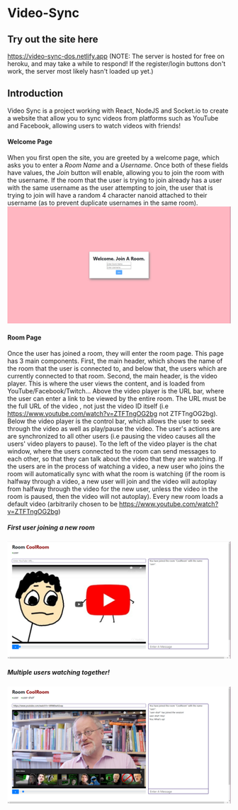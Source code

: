 # Video-Sync
## Try out the site here
https://video-sync-dos.netlify.app
(NOTE: The server is hosted for free on heroku, and may take a while to respond! If the register/login buttons don't work, the server most likely hasn't loaded up yet.)
## Introduction
Video Sync is a project working with React, NodeJS and Socket.io to create a website that allow you to sync videos from platforms such as YouTube and Facebook, allowing
users to watch videos with friends!
#### Welcome Page
When you first open the site, you are greeted by a welcome page, which asks you to enter a *Room Name* and a *Username*. Once both of these fields have values,
the *Join* button will enable, allowing you to join the room with the username. If the room that the user is trying to join already has a user with the same username as 
the user attempting to join, the user that is trying to join will have a random 4 character nanoid attached to their username (as to prevent duplicate usernames in the same room).
![Welcome Page](https://github.com/doleksiyenko/Video-Sync/blob/master/sample-images/welcome-page.PNG)
#### Room Page
Once the user has joined a room, they will enter the room page. This page has 3 main components. First, the main header, which shows the name of the room that the user is connected to,
and below that, the users which are currently connected to that room. Second, the main header, is the video player. This is where the user views the content, and is loaded from
YouTube/Facebook/Twitch... Above the video player is the URL bar, where the user can enter a link to be viewed by the entire room. The URL must be the full URL of the video
, not just the video ID itself (i.e https://www.youtube.com/watch?v=ZTFTngOG2bg not ZTFTngOG2bg). Below the video player is the control bar, which allows the user to seek through the video as well as play/pause the video. 
The user's actions are are synchronized to all other users (i.e pausing the video causes all the users' video players to pause). To the left of the video player is the 
chat window, where the users connected to the room can send messages to each other, so that they can talk about the video that they are watching. If the users are in the process of watching a video,
a new user who joins the room will automatically sync with what the room is watching (if the room is halfway through a video, a new user will join and the video will autoplay from
halfway through the video for the new user, unless the video in the room is paused, then the video will not autoplay). Every new room loads a default video (arbitrarily chosen to be https://www.youtube.com/watch?v=ZTFTngOG2bg)
##### First user joining a new room
![Default join room](https://github.com/doleksiyenko/Video-Sync/blob/master/sample-images/room.png)
##### Multiple users watching together!
![Multiple users watching video](https://github.com/doleksiyenko/Video-Sync/blob/master/sample-images/multiple-users-room.png)
